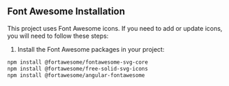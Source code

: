 ## Font Awesome Installation

This project uses Font Awesome icons. If you need to add or update icons, you will need to follow these steps:

1. Install the Font Awesome packages in your project:

```bash
npm install @fortawesome/fontawesome-svg-core
npm install @fortawesome/free-solid-svg-icons
npm install @fortawesome/angular-fontawesome

